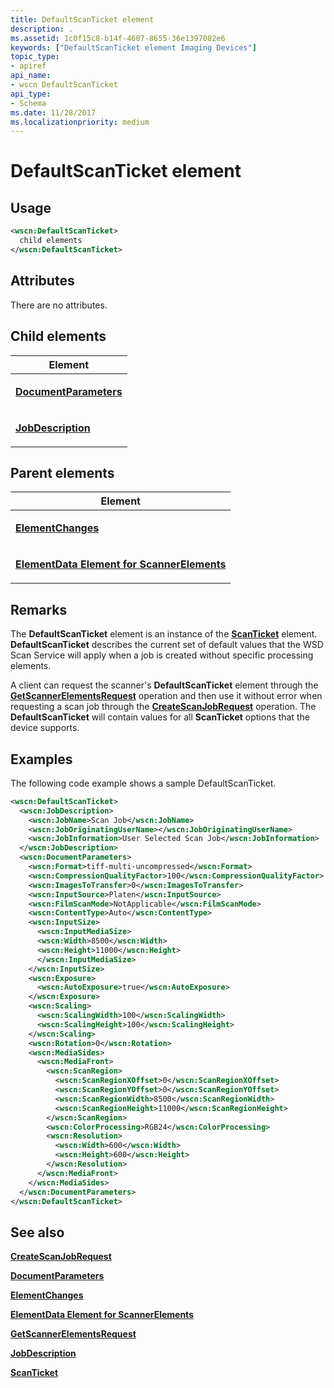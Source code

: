 ```yaml
---
title: DefaultScanTicket element
description: .
ms.assetid: 1c0f15c8-b14f-4607-8655-36e1397082e6
keywords: ["DefaultScanTicket element Imaging Devices"]
topic_type:
- apiref
api_name:
- wscn DefaultScanTicket
api_type:
- Schema
ms.date: 11/28/2017
ms.localizationpriority: medium
---
```


# DefaultScanTicket element


Usage
-----

```xml
<wscn:DefaultScanTicket>
  child elements
</wscn:DefaultScanTicket>
```

Attributes
----------

There are no attributes.

## Child elements


<table>
<colgroup>
<col width="100%" />
</colgroup>
<thead>
<tr class="header">
<th>Element</th>
</tr>
</thead>
<tbody>
<tr class="odd">
<td><p><a href="documentparameters.md" data-raw-source="[&lt;strong&gt;DocumentParameters&lt;/strong&gt;](documentparameters.md)"><strong>DocumentParameters</strong></a></p></td>
</tr>
<tr class="even">
<td><p><a href="jobdescription.md" data-raw-source="[&lt;strong&gt;JobDescription&lt;/strong&gt;](jobdescription.md)"><strong>JobDescription</strong></a></p></td>
</tr>
</tbody>
</table>

## Parent elements


<table>
<colgroup>
<col width="100%" />
</colgroup>
<thead>
<tr class="header">
<th>Element</th>
</tr>
</thead>
<tbody>
<tr class="odd">
<td><p><a href="elementchanges.md" data-raw-source="[&lt;strong&gt;ElementChanges&lt;/strong&gt;](elementchanges.md)"><strong>ElementChanges</strong></a></p></td>
</tr>
<tr class="even">
<td><p><a href="elementdata-for-scannerelements-element.md" data-raw-source="[&lt;strong&gt;ElementData Element for ScannerElements&lt;/strong&gt;](elementdata-for-scannerelements-element.md)"><strong>ElementData Element for ScannerElements</strong></a></p></td>
</tr>
</tbody>
</table>

Remarks
-------

The **DefaultScanTicket** element is an instance of the [**ScanTicket**](scanticket.md) element. **DefaultScanTicket** describes the current set of default values that the WSD Scan Service will apply when a job is created without specific processing elements.

A client can request the scanner's **DefaultScanTicket** element through the [**GetScannerElementsRequest**](getscannerelementsrequest.md) operation and then use it without error when requesting a scan job through the [**CreateScanJobRequest**](createscanjobrequest.md) operation. The **DefaultScanTicket** will contain values for all **ScanTicket** options that the device supports.

Examples
--------

The following code example shows a sample DefaultScanTicket.

```xml
<wscn:DefaultScanTicket>
  <wscn:JobDescription>
    <wscn:JobName>Scan Job</wscn:JobName>
    <wscn:JobOriginatingUserName></wscn:JobOriginatingUserName>
    <wscn:JobInformation>User Selected Scan Job</wscn:JobInformation>
  </wscn:JobDescription>
  <wscn:DocumentParameters>
    <wscn:Format>tiff-multi-uncompressed</wscn:Format>
    <wscn:CompressionQualityFactor>100</wscn:CompressionQualityFactor>
    <wscn:ImagesToTransfer>0</wscn:ImagesToTransfer>
    <wscn:InputSource>Platen</wscn:InputSource>
    <wscn:FilmScanMode>NotApplicable</wscn:FilmScanMode>
    <wscn:ContentType>Auto</wscn:ContentType>
    <wscn:InputSize>
      <wscn:InputMediaSize>
      <wscn:Width>8500</wscn:Width>
      <wscn:Height>11000</wscn:Height>
      </wscn:InputMediaSize>
    </wscn:InputSize>
    <wscn:Exposure>
      <wscn:AutoExposure>true</wscn:AutoExposure>
    </wscn:Exposure>
    <wscn:Scaling>
      <wscn:ScalingWidth>100</wscn:ScalingWidth>
      <wscn:ScalingHeight>100</wscn:ScalingHeight>
    </wscn:Scaling>
    <wscn:Rotation>0</wscn:Rotation>
    <wscn:MediaSides>
      <wscn:MediaFront>
        <wscn:ScanRegion>
          <wscn:ScanRegionXOffset>0</wscn:ScanRegionXOffset>
          <wscn:ScanRegionYOffset>0</wscn:ScanRegionYOffset>
          <wscn:ScanRegionWidth>8500</wscn:ScanRegionWidth>
          <wscn:ScanRegionHeight>11000</wscn:ScanRegionHeight>
        </wscn:ScanRegion>
        <wscn:ColorProcessing>RGB24</wscn:ColorProcessing>
        <wscn:Resolution>
          <wscn:Width>600</wscn:Width>
          <wscn:Height>600</wscn:Height>
        </wscn:Resolution>
      </wscn:MediaFront>
    </wscn:MediaSides>
  </wscn:DocumentParameters>
</wscn:DefaultScanTicket>
```

## See also


[**CreateScanJobRequest**](createscanjobrequest.md)

[**DocumentParameters**](documentparameters.md)

[**ElementChanges**](elementchanges.md)

[**ElementData Element for ScannerElements**](elementdata-for-scannerelements-element.md)

[**GetScannerElementsRequest**](getscannerelementsrequest.md)

[**JobDescription**](jobdescription.md)

[**ScanTicket**](scanticket.md)

 

 






